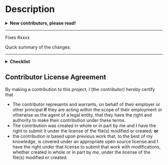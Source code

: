 # Description

<details>
<summary><b> New contributors, please read! </b></summary>
    <p>We are happy to accept contributions from our users 🚀.</p>
    <p>Before submitting the pull request, please ensure the PR follows the <a href="https://github.com/whiteprints/whiteprints/blob/main/CONTRIBUTING.md">Contributing Guide</a>.</p>
    <p>We follow (and lint) Pull Requests names according to <a href="https://gist.github.com/brianclements/841ea7bffdb01346392c#file-commit-formatting-md">Angular commit format</a>.</p>
    <p>If this is your first contribution, feel free to add yourself as a contributor. To do so comment the pull request with: <code>@all-contributors please add @<username> for <contributions></code>. Please refer to the documentation of allcontributors to see the list of <a href="https://allcontributors.org/docs/en/emoji-key#docsNav">contribution types</a>.</p>
</details>

---
<!-- start: Please replace and include a quick summary of the change and which issue is fixed here. -->

Fixes #xxxx

Quick summary of the changes.

<!-- end: Please replace and include a quick summary of the change and which issue is fixed here. -->
---

<details>
<summary><b> Checklist </b></summary>
    Please check the following:
    <ul>
        <li>I agree to follow this project's <a href="https://github.com/whiteprints/whiteprints/blob/main/CODE_OF_CONDUCT.md">Code of Conduct</a></li>
        <li>I have read the <a href="https://github.com/whiteprints/whiteprints/blob/main/CONTRIBUTING.md">Contributor Guide</a></li>
        <li>I have performed a self-review of my own code</li>
        <li>I have included relevant tests</li>
        <li>I have commented my code, particularly in hard-to-understand areas</li>
        <li>I have made corresponding changes to the documentation</li>
    </ul>
</details>

## Contributor License Agreement

By making a contribution to this project, I (the contributor) hereby certify that

- The contributor represents and warrants, on behalf of their employer or other principal **if** they are acting within the scope of their employment or otherwise as the agent of a legal entity, that they have the right and authority to make their contribution under these terms.
- The contribution was created in whole or in part by me and I have the right to submit it under the license of the file(s) modified or created; **or**
- the contribution is based upon previous work that, to the best of my knowledge, is covered under an appropriate open source license and I have the right under that license to submit that work with modifications, whether created in whole or in part by me, under the license of the file(s) modified or created.
